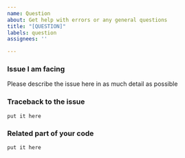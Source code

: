 ```yaml
---
name: Question
about: Get help with errors or any general questions
title: "[QUESTION]"
labels: question
assignees: ''

---
```


<!--
Hey there, you have a question? We are happy to answer. Please make sure no similar question was opened already.

To make it easier for us to help you, please read the usage guide https://aahnik.github.io/wappdriver/getting_started/01_intro/ and help page https://aahnik.github.io/wappdriver/help/ before asking any question.

Please try to follow this template as closely as possible.

After writing please click on Preview changes to see if everything looks allright.

Happy Asking !
-->

### Issue I am facing
Please describe the issue here in as much detail as possible

### Traceback to the issue
```
put it here
```

### Related part of your code
```python
put it here
```
